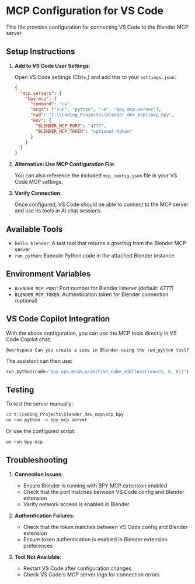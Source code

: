 # MCP Configuration for VS Code

This file provides configuration for connecting VS Code to the Blender MCP server.

## Setup Instructions

1. **Add to VS Code User Settings**:
   
   Open VS Code settings (Ctrl+,) and add this to your `settings.json`:

   ```json
   {
     "mcp.servers": {
       "bpy-mcp": {
         "command": "uv",
         "args": ["run", "python", "-m", "bpy_mcp.server"],
         "cwd": "t:\\Coding_Projects\\blender_dev_mcp\\mcp_bpy",
         "env": {
           "BLENDER_MCP_PORT": "4777",
           "BLENDER_MCP_TOKEN": "optional-token"
         }
       }
     }
   }
   ```

2. **Alternative: Use MCP Configuration File**:

   You can also reference the included `mcp_config.json` file in your VS Code MCP settings.

3. **Verify Connection**:

   Once configured, VS Code should be able to connect to the MCP server and use its tools in AI chat sessions.

## Available Tools

- `hello_blender`: A test tool that returns a greeting from the Blender MCP server
- `run_python`: Execute Python code in the attached Blender instance

## Environment Variables

- `BLENDER_MCP_PORT`: Port number for Blender listener (default: 4777)
- `BLENDER_MCP_TOKEN`: Authentication token for Blender connection (optional)

## VS Code Copilot Integration

With the above configuration, you can use the MCP tools directly in VS Code Copilot chat:

```
@workspace Can you create a cube in Blender using the run_python tool?
```

The assistant can then use:
```python
run_python(code="bpy.ops.mesh.primitive_cube_add(location=(0, 0, 0))")
```

## Testing

To test the server manually:

```bash
cd t:\Coding_Projects\blender_dev_mcp\mcp_bpy
uv run python -m bpy_mcp.server
```

Or use the configured script:

```bash
uv run bpy-mcp
```

## Troubleshooting

1. **Connection Issues**: 
   - Ensure Blender is running with BPY MCP extension enabled
   - Check that the port matches between VS Code config and Blender extension
   - Verify network access is enabled in Blender

2. **Authentication Failures**:
   - Check that the token matches between VS Code config and Blender extension
   - Ensure token authentication is enabled in Blender extension preferences

3. **Tool Not Available**:
   - Restart VS Code after configuration changes
   - Check VS Code's MCP server logs for connection errors
